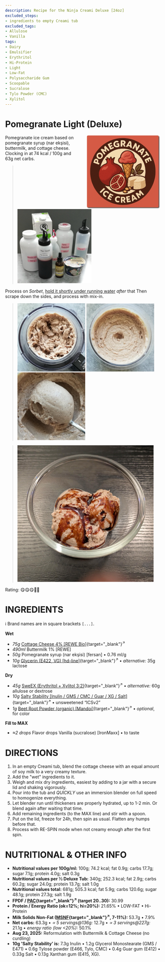 ```yaml
---
description: Recipe for the Ninja Creami Deluxe [24oz]
excluded_steps:
- ingredients to empty Creami tub
excluded_tags:
- Allulose
- Vanilla
tags:
- Dairy
- Emulsifier
- Erythritol
- Hi-Protein
- Light
- Low-Fat
- Polysaccharide Gum
- Scoopable
- Sucralose
- Tylo Powder (CMC)
- Xylitol
---
```

# Pomegranate Light (Deluxe)
<img style="float: right; margin-left: 1.5em;" width=240 alt="Logo" src="logo-pomegranate-light.png" />

Pomegranate ice cream based on pomegranate syrup (nar ekşisi), buttermilk, and cottage cheese. Clocking in at 74 kcal / 100g and 63g net carbs.

> <img width=240 alt="Ingredients" src="Pomegranate-Light_2025-07-16_1.jpg" class="zoomable" />

Process on *Sorbet*, [hold it shortly under running water](https://jhermann.github.io/ice-creamery/info/tips%2Btricks/#handling-of-icy-sides-bottom) *after* that
Then scrape down the sides, and process with mix-in.

> <img width=220 alt="Spun Ice Cream" src="Pomegranate-Light_2025-07-17_1.jpg" class="zoomable" />
> <img width=220 alt="After Mix-in" src="Pomegranate-Light_2025-07-17_2.jpg" class="zoomable" />
> <img width=220 alt="Scooped" src="Pomegranate-Light_2025-07-17_3.jpg" class="zoomable" />

> <img width=442 alt="Served" src="Pomegranate-Light_2025-07-17_4.jpg" class="zoomable" />

Rating: 😋😋😋🔴🔴

# INGREDIENTS

ℹ️ Brand names are in square brackets `[...]`.

**Wet**

  - _75g_ [Cottage Cheese 4% \[REWE Bio\]](/ice-creamery/info/ingredients/#cottage-cheese){target="_blank"}<sup>↗</sup>
  - _490ml_ Buttermilk 1% [REWE]
  - _50g_ Pomegranate syrup (nar ekşisi) [fersan] • 0.76 ml/g
  - _10g_ [Glycerin (E422, VG) \[hd-line\]](/ice-creamery/info/ingredients/#vegetable-glycerin-glycerol-vg-e422){target="_blank"}<sup>↗</sup> • *alternative:* 35g lactose

**Dry**

  - _45g_ [SweEX (Erythritol + Xylitol 3:2)](/ice-creamery/info/ingredients/#sweex-erythritol-xylitol-blend){target="_blank"}<sup>↗</sup> • *alternative:* 60g allulose or dextrose
  - _10g_ [Salty Stability \[Inulin / GMS / CMC / Guar / XG / Salt\]](/ice-creamery/S/Salty%20Stability/){target="_blank"}<sup>↗</sup> • unsweetened “ICSv2”
  - _1g_ [Beet Root Powder (organic) \[Mandoi\]](/ice-creamery/info/ingredients/#cocoa-powder){target="_blank"}<sup>↗</sup> • *optional*, for color

**Fill to MAX**

  - _≈2 drops_ Flavor drops Vanilla (sucralose) [IronMaxx] • to taste

# DIRECTIONS

 1. In an empty Creami tub, blend the cottage cheese with an equal amount of soy milk to a very creamy texture.
 1. Add the "wet" ingredients to it.
 1. Weigh and mix dry ingredients, easiest by adding to a jar with a secure lid and shaking vigorously.
 1. Pour into the tub and *QUICKLY* use an immersion blender on full speed to homogenize everything.
 1. Let blender run until thickeners are properly hydrated, up to 1-2 min. Or blend again after waiting that time.
 1. Add remaining ingredients (to the MAX line) and stir with a spoon.
 1. Put on the lid, freeze for 24h, then spin as usual. Flatten any humps before that.
 1. Process with RE-SPIN mode when not creamy enough after the first spin.

# NUTRITIONAL & OTHER INFO

- **Nutritional values per 100g/ml:** 100g; 74.2 kcal; fat 0.9g; carbs 17.7g; sugar 7.1g; protein 4.0g; salt 0.3g
- **Nutritional values per ½ Deluxe Tub:** 340g; 252.3 kcal; fat 2.9g; carbs 60.2g; sugar 24.0g; protein 13.7g; salt 1.0g
- **Nutritional values total:** 681g; 505.3 kcal; fat 5.9g; carbs 120.6g; sugar 48.1g; protein 27.3g; salt 1.9g
- **FPDF / [PAC](/ice-creamery/info/glossary/#potere-anti-congelante-pac){target="_blank"}<sup>↗</sup> (target 20..30):** 30.99
- **Protein / Energy Ratio (ok=12%; hi=20%):** 21.65% • LOW-FAT • Hi-Protein
- **Milk Solids Non-Fat ([MSNF](/ice-creamery/info/glossary/#milk-solids-not-fat-msnf){target="_blank"}<sup>↗</sup>, 7-11%):** 53.7g • 7.9%
- **Net carbs:** 63.3g • *∝ 5 servings@136g:* 12.7g • *∝ 3 servings@227g:* 21.1g • *energy ratio (low <20%):* 50.1%
- **Aug 23, 2025:** Reformulation with Buttermilk & Cottage Cheese (no curdling)
- **10g 'Salty Stability' is:** 7.3g Inulin • 1.2g Glycerol Monostearate (GMS / E471) • 0.6g Tylose powder (E466, Tylo, CMC) • 0.4g Guar gum (E412) • 0.33g Salt • 0.13g Xanthan gum (E415, XG).
